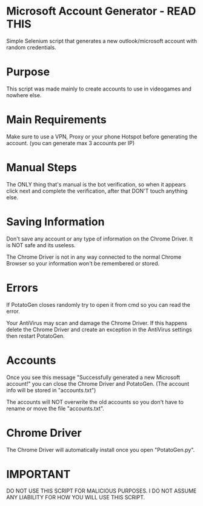 # Microsoft Account Generator - READ THIS
Simple Selenium script that generates a new outlook/microsoft account with random credentials.

# Purpose
This script was made mainly to create accounts to use in videogames and nowhere else.

# Main Requirements
Make sure to use a VPN, Proxy or your phone Hotspot before generating the account. (you can generate max 3 accounts per IP)

# Manual Steps
The ONLY thing that's manual is the bot verification, so when it appears click next and complete the verification, after that DON'T touch anything else.

# Saving Information
Don't save any account or any type of information on the Chrome Driver. It is NOT safe and its useless.

The Chrome Driver is not in any way connected to the normal Chrome Browser so your information won't be remembered or stored.

# Errors
If PotatoGen closes randomly try to open it from cmd so you can read the error.

Your AntiVirus may scan and damage the Chrome Driver. If this happens delete the Chrome Driver and create an exception in the AntiVirus settings then restart PotatoGen.

# Accounts
Once you see this message "Successfully generated a new Microsoft account!" you can close the Chrome Driver and PotatoGen. (The account info will be stored in "accounts.txt")

The accounts will NOT overwrite the old accounts so you don't have to rename or move the file "accounts.txt".

# Chrome Driver
The Chrome Driver will automatically install once you open "PotatoGen.py".

# IMPORTANT
DO NOT USE THIS SCRIPT FOR MALICIOUS PURPOSES. I DO NOT ASSUME ANY LIABILITY FOR HOW YOU WILL USE THIS SCRIPT.
